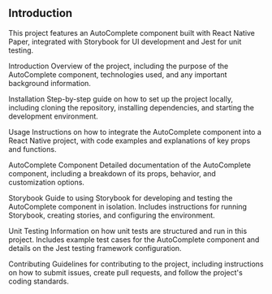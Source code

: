 ## Introduction

This project features an AutoComplete component built with React Native Paper, integrated with Storybook for UI development and Jest for unit testing.

Introduction
Overview of the project, including the purpose of the AutoComplete component, technologies used, and any important background information.

Installation
Step-by-step guide on how to set up the project locally, including cloning the repository, installing dependencies, and starting the development environment.

Usage
Instructions on how to integrate the AutoComplete component into a React Native project, with code examples and explanations of key props and functions.

AutoComplete Component
Detailed documentation of the AutoComplete component, including a breakdown of its props, behavior, and customization options.

Storybook
Guide to using Storybook for developing and testing the AutoComplete component in isolation. Includes instructions for running Storybook, creating stories, and configuring the environment.

Unit Testing
Information on how unit tests are structured and run in this project. Includes example test cases for the AutoComplete component and details on the Jest testing framework configuration.

Contributing
Guidelines for contributing to the project, including instructions on how to submit issues, create pull requests, and follow the project's coding standards.

